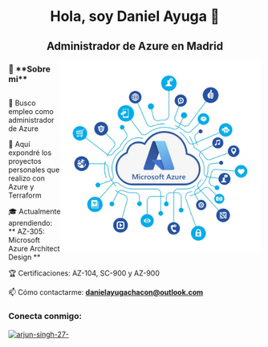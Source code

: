  <h1 align="center">Hola, soy Daniel Ayuga 👋</h1>
<h2 align="center">Administrador de Azure en Madrid</h3>

<img align="right" alt="coding" width="400px" src="https://github.com/DanielAyuga/DanielAyuga/blob/db81018dea8fe07ac6e88cc15033a6cdc117d9f8/azure-informacion-1.jpg">

<p align="left">

 <h3 align="left"> 🔔 **Sobre mi** <h2>
 </h1>
  
💼 Busco empleo como administrador de Azure  
 
📂 Aquí expondré los proyectos personales que realizo con Azure y Terraform

🎓 Actualmente aprendiendo: ** AZ-305: Microsoft Azure Architect Design **

🏆 Certificaciones: AZ-104, SC-900 y AZ-900

📫 Cómo contactarme: **danielayugachacon@outlook.com**

<h3 align="left">Conecta conmigo:</h3>
<p align="left">
<a href="https://linkedin.com/in/daniel-ayuga-chacon-5b126612a" target="blank"><img align="center" src="https://raw.githubusercontent.com/rahuldkjain/github-profile-readme-generator/master/src/images/icons/Social/linked-in-alt.svg" alt="arjun-singh-27-" height="30" width="40" /></a>


